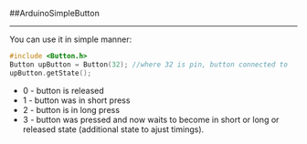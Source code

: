 ##ArduinoSimpleButton
___

You can use it in simple manner:
```c++
#include <Button.h>
Button upButton = Button(32); //where 32 is pin, button connected to
upButton.getState(); 
```
* 0 - button is released
* 1 - button was in short press
* 2 - button is in long press
* 3 - button was pressed and now waits to become in short or long or released state (additional state to ajust timings).



